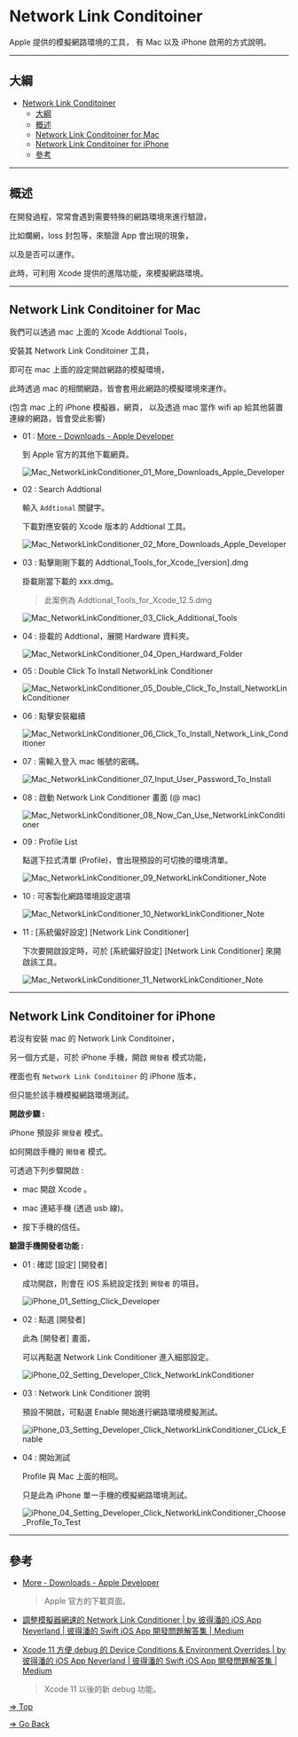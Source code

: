 # Network Link Conditoiner

Apple 提供的模擬網路環境的工具， 有 Mac 以及 iPhone 啟用的方式說明。

---

## 大綱

- [Network Link Conditoiner](#network-link-conditoiner)
  - [大綱](#大綱)
  - [概述](#概述)
  - [Network Link Conditoiner for Mac](#network-link-conditoiner-for-mac)
  - [Network Link Conditoiner for iPhone](#network-link-conditoiner-for-iphone)
  - [參考](#參考)

---

## 概述

在開發過程，常常會遇到需要特殊的網路環境來進行驗證，

比如爛網，loss 封包等，來驗證 App 會出現的現象，

以及是否可以運作。

此時，可利用 Xcode 提供的進階功能，來模擬網路環境。

---

## Network Link Conditoiner for Mac

我們可以透過 mac 上面的 Xcode Addtional Tools，

安裝其 Network Link Conditoiner 工具，

即可在 mac 上面的設定開啟網路的模擬環境，

此時透過 mac 的相關網路，皆會套用此網路的模擬環境來運作。

(包含 mac 上的 iPhone 模擬器，網頁， 以及透過 mac 當作 wifi ap 給其他裝置連線的網路，皆會受此影響)

- 01 : [More - Downloads - Apple Developer]

  到 Apple 官方的其他下載網頁。

  ![Mac_NetworkLinkConditioner_01_More_Downloads_Apple_Developer](./pics/Mac_NetworkLinkConditioner_01_More_Downloads_Apple_Developer.png)

- 02 : Search Addtional

  輸入 `Addtional` 關鍵字。

  下載對應安裝的 Xcode 版本的 Addtional 工具。

  ![Mac_NetworkLinkConditioner_02_More_Downloads_Apple_Developer](./pics/Mac_NetworkLinkConditioner_02_More_Downloads_Apple_Developer.png)

- 03 : 點擊剛剛下載的 Addtional_Tools_for_Xcode_[version].dmg

  掛載剛當下載的 xxx.dmg。
  
  > 此案例為 Addtional_Tools_for_Xcode_12.5.dmg

  ![Mac_NetworkLinkConditioner_03_Click_Additional_Tools](./pics/Mac_NetworkLinkConditioner_03_Click_Additional_Tools.png)

- 04 : 掛載的 Addtional，展開 Hardware 資料夾。

  ![Mac_NetworkLinkConditioner_04_Open_Hardward_Folder](./pics/Mac_NetworkLinkConditioner_04_Open_Hardward_Folder.png)

- 05 : Double Click To Install NetworkLink Conditioner

  ![Mac_NetworkLinkConditioner_05_Double_Click_To_Install_NetworkLinkConditioner](./pics/Mac_NetworkLinkConditioner_05_Double_Click_To_Install_NetworkLinkConditioner.png)

- 06 : 點擊安裝繼續

  ![Mac_NetworkLinkConditioner_06_Click_To_Install_Network_Link_Conditioner](./pics/Mac_NetworkLinkConditioner_06_Click_To_Install_Network_Link_Conditioner.png)

- 07 : 需輸入登入 mac 帳號的密碼。

  ![Mac_NetworkLinkConditioner_07_Input_User_Password_To_Install](./pics/Mac_NetworkLinkConditioner_07_Input_User_Password_To_Install.png)

- 08 : 啟動 Network Link Conditioner 畫面 (@ mac)

  ![Mac_NetworkLinkConditioner_08_Now_Can_Use_NetworkLinkConditioner](./pics/Mac_NetworkLinkConditioner_08_Now_Can_Use_NetworkLinkConditioner.png)

- 09 : Profile List

  點選下拉式清單 (Profile)，會出現預設的可切換的環境清單。

  ![Mac_NetworkLinkConditioner_09_NetworkLinkConditioner_Note](./pics/Mac_NetworkLinkConditioner_09_NetworkLinkConditioner_Note.png)

- 10 : 可客製化網路環境設定選項

  ![Mac_NetworkLinkConditioner_10_NetworkLinkConditioner_Note](./pics/Mac_NetworkLinkConditioner_10_NetworkLinkConditioner_Note.png)

- 11 : [系統偏好設定] [Network Link Conditioner]

  下次要開啟設定時，可於 [系統偏好設定] [Network Link Conditioner] 來開啟該工具。

  ![Mac_NetworkLinkConditioner_11_NetworkLinkConditioner_Note](./pics/Mac_NetworkLinkConditioner_11_NetworkLinkConditioner_Note.png)

---

## Network Link Conditoiner for iPhone

若沒有安裝 mac 的 Network Link Conditoiner，

另一個方式是，可於 iPhone 手機，開啟 `開發者` 模式功能，

裡面也有 `Network Link Conditoiner` 的 iPhone 版本，

但只能於該手機模擬網路環境測試。

**開啟步驟 :**

iPhone 預設非 `開發者` 模式。

如何開啟手機的 `開發者` 模式。

可透過下列步驟開啟 :

- mac 開啟 Xcode 。
  
- mac 連結手機 (透過 usb 線)。

- 按下手機的信任。

**驗證手機開發者功能 :**

- 01 : 確認 [設定] [開發者]

  成功開啟，則會在 iOS 系統設定找到 `開發者` 的項目。

  ![iPhone_01_Setting_Click_Developer](./pics/iPhone_01_Setting_Click_Developer.PNG)

- 02 : 點選 [開發者]

  此為 [開發者] 畫面，

  可以再點選 Network Link Conditioner 進入細部設定。

  ![iPhone_02_Setting_Developer_Click_NetworkLinkConditioner](./pics/iPhone_02_Setting_Developer_Click_NetworkLinkConditioner.PNG)

- 03 : Network Link Conditioner 說明

  預設不開啟，可點選 Enable 開始進行網路環境模擬測試。

  ![iPhone_03_Setting_Developer_Click_NetworkLinkConditioner_CLick_Enable](./pics/iPhone_03_Setting_Developer_Click_NetworkLinkConditioner_CLick_Enable.PNG)

- 04 : 開始測試

  Profile 與 Mac 上面的相同。

  只是此為 iPhone 單一手機的模擬網路環境測試。

  ![iPhone_04_Setting_Developer_Click_NetworkLinkConditioner_Choose_Profile_To_Test](./pics/iPhone_04_Setting_Developer_Click_NetworkLinkConditioner_Choose_Profile_To_Test.PNG)

---

## 參考

- [More - Downloads - Apple Developer]

  > Apple 官方的下載頁面。

- [調整模擬器網速的 Network Link Conditioner | by 彼得潘的 iOS App Neverland | 彼得潘的 Swift iOS App 開發問題解答集 | Medium]

- [Xcode 11 方便 debug 的 Device Conditions & Environment Overrides | by 彼得潘的 iOS App Neverland | 彼得潘的 Swift iOS App 開發問題解答集 | Medium]

  > Xcode 11 以後的新 debug 功能。

<!-- 連結設定 -->

[More - Downloads - Apple Developer]:
  https://developer.apple.com/download/all/

[調整模擬器網速的 Network Link Conditioner | by 彼得潘的 iOS App Neverland | 彼得潘的 Swift iOS App 開發問題解答集 | Medium]:
  https://medium.com/%E5%BD%BC%E5%BE%97%E6%BD%98%E7%9A%84-swift-ios-app-%E9%96%8B%E7%99%BC%E5%95%8F%E9%A1%8C%E8%A7%A3%E7%AD%94%E9%9B%86/%E8%AA%BF%E6%95%B4%E6%A8%A1%E6%93%AC%E5%99%A8%E7%B6%B2%E9%80%9F%E7%9A%84-network-link-conditioner-e249e2875be6

[Xcode 11 方便 debug 的 Device Conditions & Environment Overrides | by 彼得潘的 iOS App Neverland | 彼得潘的 Swift iOS App 開發問題解答集 | Medium]:
  https://medium.com/%E5%BD%BC%E5%BE%97%E6%BD%98%E7%9A%84-swift-ios-app-%E9%96%8B%E7%99%BC%E5%95%8F%E9%A1%8C%E8%A7%A3%E7%AD%94%E9%9B%86/xcode-11-%E6%96%B9%E4%BE%BF-debug-%E7%9A%84-device-conditions-environment-overrides-dee9596e5d01

[=> Top](#network-link-conditoiner)

[=> Go Back](../README.md)
